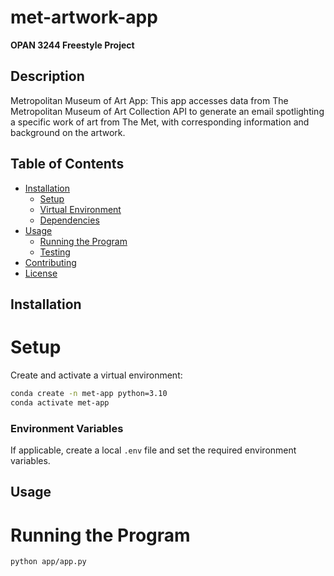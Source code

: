 # met-artwork-app
**OPAN 3244 Freestyle Project**

## Description

Metropolitan Museum of Art App: This app accesses data from The Metropolitan Museum of Art Collection API to generate an email spotlighting a specific work of art from The Met, with corresponding information and background on the artwork.

## Table of Contents

- [Installation](#installation)
  - [Setup](#environment-variables)
  - [Virtual Environment](#virtual-environment)
  - [Dependencies](#dependencies)
- [Usage](#usage)
  - [Running the Program](#running-the-program)
  - [Testing](#testing)
- [Contributing](#contributing)
- [License](#license)

## Installation

# Setup
Create and activate a virtual environment:

```sh
conda create -n met-app python=3.10
conda activate met-app
```

### Environment Variables

If applicable, create a local `.env` file and set the required environment variables.

## Usage

# Running the Program

```sh
python app/app.py
```